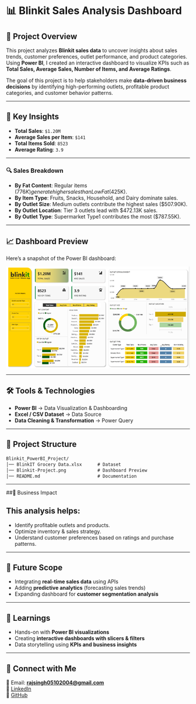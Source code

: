 # 📊 Blinkit Sales Analysis Dashboard  

## 📌 Project Overview  
This project analyzes **Blinkit sales data** to uncover insights about sales trends, customer preferences, outlet performance, and product categories. Using **Power BI**, I created an interactive dashboard to visualize KPIs such as **Total Sales, Average Sales, Number of Items, and Average Ratings**.  

The goal of this project is to help stakeholders make **data-driven business decisions** by identifying high-performing outlets, profitable product categories, and customer behavior patterns.  

---

## 🚀 Key Insights  
-  **Total Sales**: `$1.20M`  
-  **Average Sales per Item**: `$141`  
-  **Total Items Sold**: `8523`  
-  **Average Rating**: `3.9`  
---
### 🔍 Sales Breakdown  
- **By Fat Content**: Regular items ($776K) generate higher sales than Low Fat ($425K).  
- **By Item Type**: Fruits, Snacks, Household, and Dairy dominate sales.  
- **By Outlet Size**: Medium outlets contribute the highest sales ($507.90K).  
- **By Outlet Location**: Tier 3 outlets lead with $472.13K sales.  
- **By Outlet Type**: Supermarket Type1 contributes the most ($787.55K).  

---

## 📈 Dashboard Preview  

Here’s a snapshot of the Power BI dashboard:  

![Blinkit Dashboard](https://github.com/rajsinghv1/blinkit_powerbi_project/blob/main/Blinkit-Project.png)   

---

## 🛠 Tools & Technologies  
- **Power BI** → Data Visualization & Dashboarding  
- **Excel / CSV Dataset** → Data Source  
- **Data Cleaning & Transformation** → Power Query  

---
## 
## 📂 Project Structure  
```
Blinkit_PowerBI_Project/
│── BlinkIT Grocery Data.xlsx      # Dataset
│── Blinkit-Project.png            # Dashboard Preview
│── README.md                      # Documentation
```
---
##🎯 Business Impact
## This analysis helps:
- Identify profitable outlets and products.
- Optimize inventory & sales strategy.
- Understand customer preferences based on ratings and purchase patterns.
---
## 🔮 Future Scope  
-  Integrating **real-time sales data** using APIs  
-  Adding **predictive analytics** (forecasting sales trends)  
-  Expanding dashboard for **customer segmentation analysis** 
---
## 📖 Learnings  
-  Hands-on with **Power BI visualizations**  
-  Creating **interactive dashboards with slicers & filters**  
-  Data storytelling using **KPIs and business insights**
---
## 🤝 Connect with Me  
📧 Email: **rajsingh05102004@gmail.com**  
💼 [LinkedIn](https://www.linkedin.com/in/raj-singh-5213b12a5/)  
🐙 [GitHub](https://github.com/rajsinghv1)  
